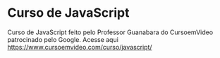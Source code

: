 # Curso de JavaScript
 Curso de JavaScript feito pelo Professor Guanabara do CursoemVideo patrocinado pelo Google.
 Acesse aqui https://www.cursoemvideo.com/curso/javascript/
